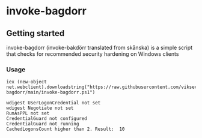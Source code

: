 # invoke-bagdorr

## Getting started

invoke-bagdorr (invoke-bakdörr translated from skånska) is a simple script that checks for recommended security hardening on Windows clients

### Usage

```
iex (new-object net.webclient).downloadstring("https://raw.githubusercontent.com/viksecurity/invoke-bagdorr/main/invoke-bagdorr.ps1")

wdigest UserLogonCredential not set
wdigest Negotiate not set
RunAsPPL not set
CredentialGuard not configured
CredentialGuard not running
CachedLogonsCount higher than 2. Result:  10

```
